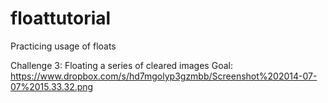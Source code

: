 floattutorial
=============

Practicing usage of floats

Challenge 3: Floating a series of cleared images
Goal: https://www.dropbox.com/s/hd7mgolyp3gzmbb/Screenshot%202014-07-07%2015.33.32.png